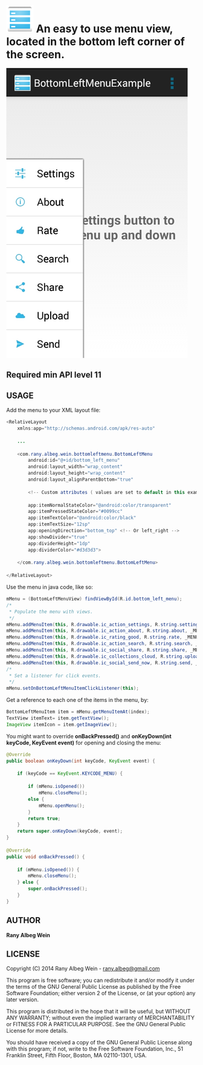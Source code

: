 ![Alt text](res/drawable-hdpi/ic_launcher.png "Icon") An easy to use menu view, located in the bottom left corner of the screen.
===================

![Alt text](screenshot.jpg "BottomLeftMenuView Samsung Galaxy S2")

Required min API level 11 
-------------------------

USAGE
------
Add the menu to your XML layout file:
```java
<RelativeLayout
    xmlns:app="http://schemas.android.com/apk/res-auto"

    ...

    <com.rany.albeg.wein.bottomleftmenu.BottomLeftMenu
        android:id="@+id/bottom_left_menu"
        android:layout_width="wrap_content"
        android:layout_height="wrap_content"
        android:layout_alignParentBottom="true"

        <!-- Custom attributes ( values are set to default in this example ): -->

        app:itemNormalStateColor="@android:color/transparent"
        app:itemPressedStateColor="#0099cc"
        app:itemTextColor="@android:color/black"
        app:itemTextSize="12sp"
        app:openingDirection="bottom_top" <!-- Or left_right -->
        app:showDivider="true"
        app:dividerHeight="1dp"
        app:dividerColor="#d3d3d3">

    </com.rany.albeg.wein.bottomleftmenu.BottomLeftMenu>

</RelativeLayout>
```
Use the menu in java code, like so:
```java
mMenu = (BottomLeftMenuView) findViewById(R.id.bottom_left_menu);
/*
 * Populate the menu with views.
 */
mMenu.addMenuItem(this, R.drawable.ic_action_settings, R.string.settings, _MENU_ID_SETTINGS);
mMenu.addMenuItem(this, R.drawable.ic_action_about, R.string.about, _MENU_ID_ABOUT);
mMenu.addMenuItem(this, R.drawable.ic_rating_good, R.string.rate, _MENU_ID_RATE);
mMenu.addMenuItem(this, R.drawable.ic_action_search, R.string.search, _MENU_ID_SEARCH);
mMenu.addMenuItem(this, R.drawable.ic_social_share, R.string.share, _MENU_ID_SHARE);
mMenu.addMenuItem(this, R.drawable.ic_collections_cloud, R.string.upload, _MENU_ID_UPLOAD);
mMenu.addMenuItem(this, R.drawable.ic_social_send_now, R.string.send, _MENU_ID_SEND);
/*
 * Set a listener for click events.
 */
mMenu.setOnBottomLeftMenuItemClickListener(this);
```
Get a reference to each one of the items in the menu, by:
```java
BottomLeftMenuItem item = mMenu.getMenuItemAt(index);
TextView itemText= item.getTextView();
ImageView itemIcon = item.getImageView();
```
You might want to override **onBackPressed()** and **onKeyDown(int keyCode, KeyEvent event)** for opening and closing the menu:

```java
@Override
public boolean onKeyDown(int keyCode, KeyEvent event) {

    if (keyCode == KeyEvent.KEYCODE_MENU) {

        if (mMenu.isOpened())
            mMenu.closeMenu();
        else {
            mMenu.openMenu();
        }
        return true;
    }
    return super.onKeyDown(keyCode, event);
}

@Override
public void onBackPressed() {

    if (mMenu.isOpened()) {
        mMenu.closeMenu();
    } else {
        super.onBackPressed();
    }
}
```
AUTHOR
-------

**Rany Albeg Wein**


LICENSE
--------
Copyright (C) 2014 Rany Albeg Wein - rany.albeg@gmail.com

This program is free software; you can redistribute it and/or
modify it under the terms of the GNU General Public License
as published by the Free Software Foundation; either version 2
of the License, or (at your option) any later version.

This program is distributed in the hope that it will be useful,
but WITHOUT ANY WARRANTY; without even the implied warranty of
MERCHANTABILITY or FITNESS FOR A PARTICULAR PURPOSE.  See the
GNU General Public License for more details.

You should have received a copy of the GNU General Public License
along with this program; if not, write to the Free Software
Foundation, Inc., 51 Franklin Street, Fifth Floor, Boston, MA  02110-1301, USA.

